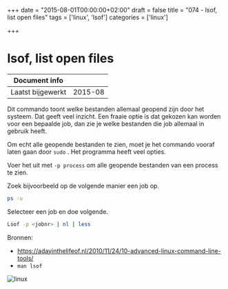 +++
date = "2015-08-01T00:00:00+02:00"
draft = false
title = "074 - lsof, list open files"
tags = ['linux', 'lsof']
categories = ['linux']

+++

# lsof, list open files


| Document info       |            |
|---------------------|------------|
| Laatst bijgewerkt   | 2015-08    |


Dit commando toont welke bestanden allemaal geopend zijn door het systeem. Dat
geeft veel inzicht. Een fraaie optie is dat gekozen kan worden voor een bepaalde
job, dan zie je welke bestanden die job allemaal in gebruik heeft. 

Om echt alle geopende bestanden te zien, moet je het commando vooraf laten gaan
door `sudo` . Het programma heeft veel opties. 

Voer het uit met `-p process` om alle geopende bestanden van een process te
zien. 

Zoek bijvoorbeeld op de volgende manier een job op.
```bash
ps -u
```

Selecteer een job en doe volgende.
```bash
Lsof -p <jobnr> | nl | less
```

Bronnen: 

* https://adayinthelifeof.nl/2010/11/24/10-advanced-linux-command-line-tools/
* `man lsof`


![linux](/img/logo_linux.jpg)

